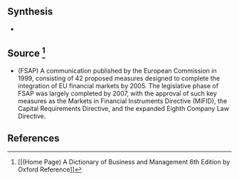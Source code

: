 ## Synthesis
- 
## Source [^1]
- (FSAP) A communication published by the European Commission in 1999, consisting of 42 proposed measures designed to complete the integration of EU financial markets by 2005. The legislative phase of FSAP was largely completed by 2007, with the approval of such key measures as the Markets in Financial Instruments Directive (MiFID), the Capital Requirements Directive, and the expanded Eighth Company Law Directive.
## References

[^1]: [[(Home Page) A Dictionary of Business and Management 6th Edition by Oxford Reference]]